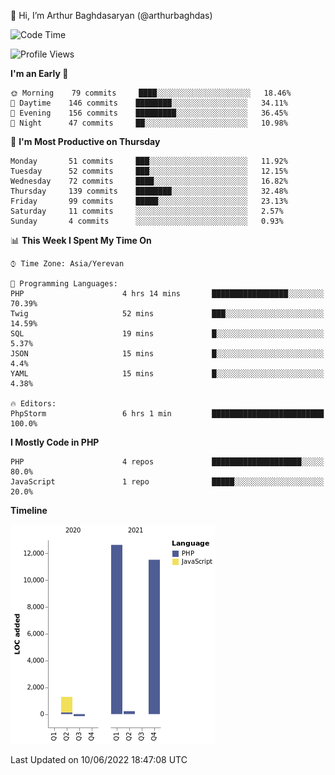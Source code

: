 👋 Hi, I’m Arthur Baghdasaryan (@arthurbaghdas)


<!--START_SECTION:waka-->
![Code Time](http://img.shields.io/badge/Code%20Time-0%20secs-blue)

![Profile Views](http://img.shields.io/badge/Profile%20Views-0-blue)

**I'm an Early 🐤** 

```text
🌞 Morning    79 commits     ████░░░░░░░░░░░░░░░░░░░░░   18.46% 
🌆 Daytime    146 commits    ████████░░░░░░░░░░░░░░░░░   34.11% 
🌃 Evening    156 commits    █████████░░░░░░░░░░░░░░░░   36.45% 
🌙 Night      47 commits     ██░░░░░░░░░░░░░░░░░░░░░░░   10.98%

```
📅 **I'm Most Productive on Thursday** 

```text
Monday       51 commits     ███░░░░░░░░░░░░░░░░░░░░░░   11.92% 
Tuesday      52 commits     ███░░░░░░░░░░░░░░░░░░░░░░   12.15% 
Wednesday    72 commits     ████░░░░░░░░░░░░░░░░░░░░░   16.82% 
Thursday     139 commits    ████████░░░░░░░░░░░░░░░░░   32.48% 
Friday       99 commits     █████░░░░░░░░░░░░░░░░░░░░   23.13% 
Saturday     11 commits     ░░░░░░░░░░░░░░░░░░░░░░░░░   2.57% 
Sunday       4 commits      ░░░░░░░░░░░░░░░░░░░░░░░░░   0.93%

```


📊 **This Week I Spent My Time On** 

```text
⌚︎ Time Zone: Asia/Yerevan

💬 Programming Languages: 
PHP                      4 hrs 14 mins       █████████████████░░░░░░░░   70.39% 
Twig                     52 mins             ███░░░░░░░░░░░░░░░░░░░░░░   14.59% 
SQL                      19 mins             █░░░░░░░░░░░░░░░░░░░░░░░░   5.37% 
JSON                     15 mins             █░░░░░░░░░░░░░░░░░░░░░░░░   4.4% 
YAML                     15 mins             █░░░░░░░░░░░░░░░░░░░░░░░░   4.38%

🔥 Editors: 
PhpStorm                 6 hrs 1 min         █████████████████████████   100.0%

```

**I Mostly Code in PHP** 

```text
PHP                      4 repos             ████████████████████░░░░░   80.0% 
JavaScript               1 repo              █████░░░░░░░░░░░░░░░░░░░░   20.0%

```


**Timeline**

![Chart not found](https://raw.githubusercontent.com/arthurbaghdas/arthurbaghdas/main/charts/bar_graph.png) 


 Last Updated on 10/06/2022 18:47:08 UTC
<!--END_SECTION:waka-->
